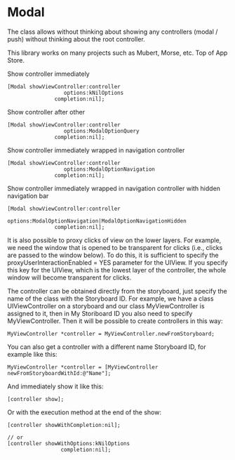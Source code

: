 # Modal
The class allows without thinking about showing any controllers (modal / push) without thinking about the root controller.

This library works on many projects such as Mubert, Morse, etc. Top of App Store.

Show controller immediately
```
[Modal showViewController:controller
                  options:kNilOptions
               completion:nil];
```  

Show controller after other
```
[Modal showViewController:controller
                  options:ModalOptionQuery
               completion:nil];
```  

Show controller immediately wrapped in navigation controller
```
[Modal showViewController:controller
                  options:ModalOptionNavigation
               completion:nil];
```  

Show controller immediately wrapped in navigation controller with hidden navigation bar
```
[Modal showViewController:controller
                  options:ModalOptionNavigation|ModalOptionNavigationHidden
               completion:nil];
```  

It is also possible to proxy clicks of view on the lower layers. For example, we need the window that is opened to be transparent for clicks (i.e., clicks are passed to the window below). To do this, it is sufficient to specify the proxyUserInteractionEnabled = YES parameter for the UIView. If you specify this key for the UIView, which is the lowest layer of the controller, the whole window will become transparent for clicks.

The controller can be obtained directly from the storyboard, just specify the name of the class with the Storyboard ID. For example, we have a class UIViewController on a storyboard and our class MyViewController is assigned to it, then in My Storiboard ID you also need to specify MyViewController. Then it will be possible to create controllers in this way:

```
MyViewController *controller = MyViewController.newFromStoryboard;
```  

You can also get a controller with a different name Storyboard ID, for example like this:
```
MyViewController *controller = [MyViewController newFromStoryboardWithId:@"Name"];
```  

And immediately show it like this:
```
[controller show];
```  

Or with the execution method at the end of the show:
```
[controller showWithCompletion:nil];

// or
[controller showWithOptions:kNilOptions
                 completion:nil];
```  

